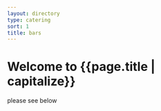 ```yaml
---
layout: directory
type: catering
sort: 1
title: bars
---
```

# Welcome to {{page.title | capitalize}}

please see below